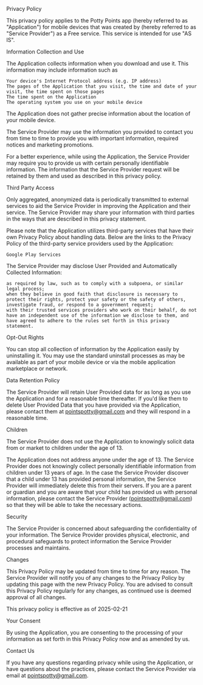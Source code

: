 Privacy Policy

This privacy policy applies to the Potty Points app (hereby referred to as "Application") for mobile devices that was created by (hereby referred to as "Service Provider") as a Free service. This service is intended for use "AS IS".

Information Collection and Use

The Application collects information when you download and use it. This information may include information such as

    Your device's Internet Protocol address (e.g. IP address)
    The pages of the Application that you visit, the time and date of your visit, the time spent on those pages
    The time spent on the Application
    The operating system you use on your mobile device


The Application does not gather precise information about the location of your mobile device.

The Service Provider may use the information you provided to contact you from time to time to provide you with important information, required notices and marketing promotions.

For a better experience, while using the Application, the Service Provider may require you to provide us with certain personally identifiable information. The information that the Service Provider request will be retained by them and used as described in this privacy policy.

Third Party Access

Only aggregated, anonymized data is periodically transmitted to external services to aid the Service Provider in improving the Application and their service. The Service Provider may share your information with third parties in the ways that are described in this privacy statement.

Please note that the Application utilizes third-party services that have their own Privacy Policy about handling data. Below are the links to the Privacy Policy of the third-party service providers used by the Application:

    Google Play Services


The Service Provider may disclose User Provided and Automatically Collected Information:

    as required by law, such as to comply with a subpoena, or similar legal process;
    when they believe in good faith that disclosure is necessary to protect their rights, protect your safety or the safety of others, investigate fraud, or respond to a government request;
    with their trusted services providers who work on their behalf, do not have an independent use of the information we disclose to them, and have agreed to adhere to the rules set forth in this privacy statement.


Opt-Out Rights

You can stop all collection of information by the Application easily by uninstalling it. You may use the standard uninstall processes as may be available as part of your mobile device or via the mobile application marketplace or network.

Data Retention Policy

The Service Provider will retain User Provided data for as long as you use the Application and for a reasonable time thereafter. If you'd like them to delete User Provided Data that you have provided via the Application, please contact them at pointspotty@gmail.com and they will respond in a reasonable time.

Children

The Service Provider does not use the Application to knowingly solicit data from or market to children under the age of 13.

The Application does not address anyone under the age of 13. The Service Provider does not knowingly collect personally identifiable information from children under 13 years of age. In the case the Service Provider discover that a child under 13 has provided personal information, the Service Provider will immediately delete this from their servers. If you are a parent or guardian and you are aware that your child has provided us with personal information, please contact the Service Provider (pointspotty@gmail.com) so that they will be able to take the necessary actions.

Security

The Service Provider is concerned about safeguarding the confidentiality of your information. The Service Provider provides physical, electronic, and procedural safeguards to protect information the Service Provider processes and maintains.

Changes

This Privacy Policy may be updated from time to time for any reason. The Service Provider will notify you of any changes to the Privacy Policy by updating this page with the new Privacy Policy. You are advised to consult this Privacy Policy regularly for any changes, as continued use is deemed approval of all changes.

This privacy policy is effective as of 2025-02-21

Your Consent

By using the Application, you are consenting to the processing of your information as set forth in this Privacy Policy now and as amended by us.

Contact Us

If you have any questions regarding privacy while using the Application, or have questions about the practices, please contact the Service Provider via email at pointspotty@gmail.com.
